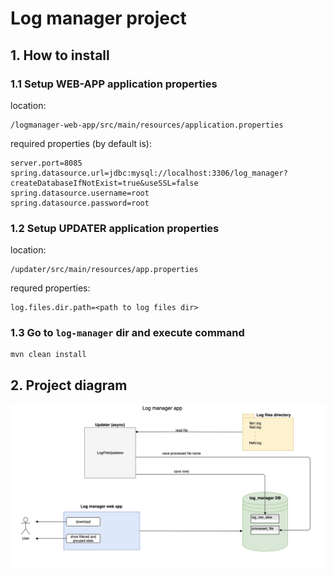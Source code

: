 # Log manager project

## 1. How to install

### 1.1 Setup WEB-APP application properties

location:
```
/logmanager-web-app/src/main/resources/application.properties
```

required properties (by default is):

```
server.port=8085
spring.datasource.url=jdbc:mysql://localhost:3306/log_manager?createDatabaseIfNotExist=true&useSSL=false
spring.datasource.username=root
spring.datasource.password=root
```

### 1.2 Setup UPDATER application properties

location:
```
/updater/src/main/resources/app.properties
```

requred properties:
```
log.files.dir.path=<path to log files dir>
```

### 1.3 Go to `log-manager` dir and execute command
```
mvn clean install
```

## 2. Project diagram

![image](Project_diagram.png)
